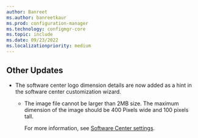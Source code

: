 ```yaml
---
author: Banreet
ms.author: banreetkaur
ms.prod: configuration-manager
ms.technology: configmgr-core
ms.topic: include
ms.date: 09/23/2022
ms.localizationpriority: medium
---
```


## <a name="bkmk_other-updates"></a> Other Updates

<!--14975011-->

- The software center logo dimension details are now added as a hint in the software center customization wizard. 
  - The image file cannot be larger than 2MB size. The maximum dimension of the image should be 400 Pixels wide and 100 pixels tall.
  
    For more information, see [Software Center settings](../../../clients/deploy/about-client-settings.md). 
